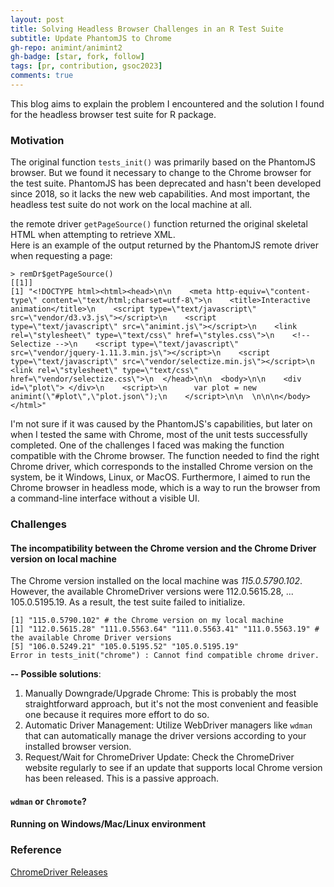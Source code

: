```yaml
---
layout: post
title: Solving Headless Browser Challenges in an R Test Suite
subtitle: Update PhantomJS to Chrome
gh-repo: animint/animint2
gh-badge: [star, fork, follow]
tags: [pr, contribution, gsoc2023]
comments: true
---
```


This blog aims to explain the problem I encountered and the solution I found for the headless browser test suite for R package.
### Motivation
The original function `tests_init()` was primarily based on the PhantomJS browser. But we found it necessary to change to the Chrome browser for the test suite. PhantomJS has been deprecated and hasn't been developed since 2018, so it lacks the new web capabilities. And most important, the headless test suite do not work on the local machine at all.

the remote driver `getPageSource()` function returned the original skeletal HTML when attempting to retrieve XML.  
Here is an example of the output returned by the PhantomJS remote driver when requesting a page:
```
> remDr$getPageSource()
[[1]]
[1] "<!DOCTYPE html><html><head>\n\n    <meta http-equiv=\"content-type\" content=\"text/html;charset=utf-8\">\n    <title>Interactive animation</title>\n    <script type=\"text/javascript\" src=\"vendor/d3.v3.js\"></script>\n    <script type=\"text/javascript\" src=\"animint.js\"></script>\n    <link rel=\"stylesheet\" type=\"text/css\" href=\"styles.css\">\n    <!-- Selectize -->\n    <script type=\"text/javascript\" src=\"vendor/jquery-1.11.3.min.js\"></script>\n    <script type=\"text/javascript\" src=\"vendor/selectize.min.js\"></script>\n    <link rel=\"stylesheet\" type=\"text/css\" href=\"vendor/selectize.css\">\n  </head>\n\n  <body>\n\n    <div id=\"plot\"> </div>\n    <script>\n      var plot = new animint(\"#plot\",\"plot.json\");\n    </script>\n\n  \n\n\n</body></html>"
```
I'm not sure if it was caused by the PhantomJS's capabilities, but later on when I tested the same with Chrome, most of the unit tests successfully completed.
One of the challenges I faced was making the function compatible with the Chrome browser. The function needed to find the right Chrome driver, which corresponds to the installed Chrome version on the system, be it Windows, Linux, or MacOS. Furthermore, I aimed to run the Chrome browser in headless mode, which is a way to run the browser from a command-line interface without a visible UI.

### Challenges
#### The incompatibility between the Chrome version and the Chrome Driver version on local machine
The Chrome version installed on the local machine was _115.0.5790.102_. However, the available ChromeDriver versions were 112.0.5615.28, ... 105.0.5195.19. As a result, the test suite failed to initialize.
```
[1] "115.0.5790.102" # the Chrome version on my local machine
[1] "112.0.5615.28" "111.0.5563.64" "111.0.5563.41" "111.0.5563.19" # the available Chrome Driver versions
[5] "106.0.5249.21" "105.0.5195.52" "105.0.5195.19"
Error in tests_init("chrome") : Cannot find compatible chrome driver.
```
**-- Possible solutions**:
1.  Manually Downgrade/Upgrade Chrome:
This is probably the most straightforward approach, but it's not the most convenient and feasible one because it requires more effort to do so.
2. Automatic Driver Management:
Utilize WebDriver managers like `wdman` that can automatically manage the driver versions according to your installed browser version.
4. Request/Wait for ChromeDriver Update:
Check the ChromeDriver website regularly to see if an update that supports local Chrome version has been released. This is a passive approach.

#### `wdman` or `Chromote`?

#### Running on Windows/Mac/Linux environment

### Reference
[ChromeDriver Releases](https://chromedriver.chromium.org/downloads)
